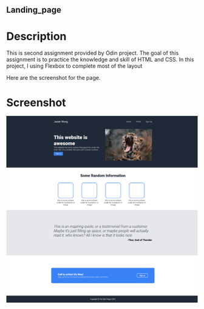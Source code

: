 ## Landing_page

# Description
This is second assignment provided by Odin project. The goal of this assignment is to practice the knowledge and skill of HTML and CSS.
In this project, I using Flexbox to complete most of the layout 

Here are the screenshot for the page.

# Screenshot
![Landing page](127.0.0.1_5500_Landing_page_index.html.png)
